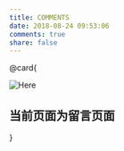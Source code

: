 ```yaml
---
title: COMMENTS
date: 2018-08-24 09:53:06
comments: true
share: false
---
```


@card{

![Here](/img/水果.jpg)

## 当前页面为留言页面

}